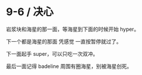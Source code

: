 # 9-6 / 决心

岩浆块和海星的那一面，等海星到下面的时候开始 hyper。

下一个都是海星的那面 凭感觉 一直按暂停就过了。

下一面起手 super，可以只吃一次双冲。

最后一面记得 badeline 周围有圈海星，别被海星创死。